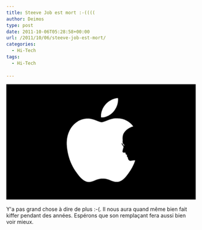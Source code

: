 ```yaml
---
title: Steeve Job est mort :-((((
author: Deimos
type: post
date: 2011-10-06T05:28:58+00:00
url: /2011/10/06/steeve-job-est-mort/
categories:
  - Hi-Tech
tags:
  - Hi-Tech

---
```

![20111009-075722](/images/20111009-075722.jpg)

Y'a pas grand chose à dire de plus :-(. Il nous aura quand même bien fait kiffer pendant des années. Espérons que son remplaçant fera aussi bien voir mieux.